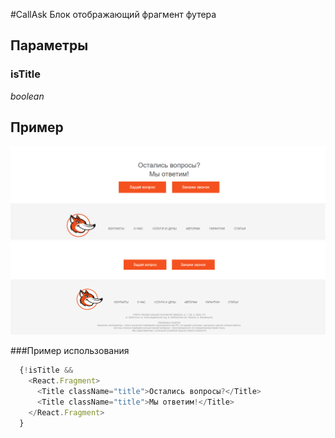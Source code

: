 #CallAsk
Блок отображающий фрагмент футера

## Параметры
### isTitle
*boolean*

## Пример
![false isTitle](./CallAskBlockFalse.png)
![true isTitle](./CallAskBlockTrue.png)

###Пример использования
```js
  {!isTitle && 
    <React.Fragment>
      <Title className="title">Остались вопросы?</Title>
      <Title className="title">Мы ответим!</Title>
    </React.Fragment>
  }
  ```